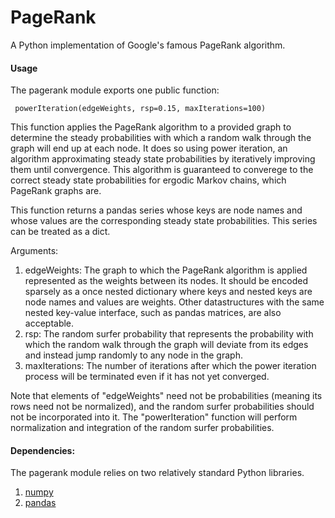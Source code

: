 # PageRank
A Python implementation of Google's famous PageRank algorithm.

#### Usage

The pagerank module exports one public function:

     powerIteration(edgeWeights, rsp=0.15, maxIterations=100)
     
This function applies the PageRank algorithm to a provided graph to determine the steady probabilities with which a random walk through the graph will end up at each node. It does so using power iteration, an algorithm approximating steady state probabilities by iteratively improving them until convergence. This algorithm is guaranteed to converege to the correct steady state probabilities for ergodic Markov chains, which PageRank graphs are.

This function returns a pandas series whose keys are node names and whose values are the corresponding steady state probabilities. This series can be treated as a dict.
  
Arguments:

1.  edgeWeights: The graph to which the PageRank algorithm is applied represented as the weights between its nodes. It should be encoded sparsely as a once nested dictionary where keys and nested keys are node names and values are weights. Other datastructures with the same nested key-value interface, such as pandas matrices, are also acceptable. 
2.  rsp: The random surfer probability that represents the probability with which the random walk through the graph will deviate from its edges and instead jump randomly to any node in the graph. 
3.  maxIterations: The number of iterations after which the power iteration process will be terminated even if it has not yet converged.

Note that elements of "edgeWeights" need not be probabilities (meaning its rows need not be normalized), and the random surfer probabilities should not be incorporated into it. The "powerIteration" function will perform normalization and integration of the random surfer probabilities.

#### Dependencies: 

The pagerank module relies on two relatively standard Python libraries.

1.  [numpy](http://www.numpy.org/) 
2.  [pandas](http://pandas.pydata.org/)
